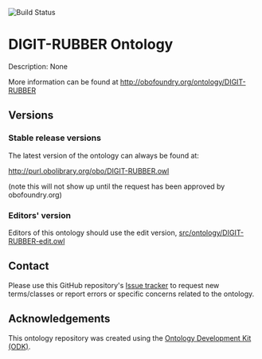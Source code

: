 
![Build Status](https://github.com/luisenriqueramos1977/DIGIT-RUBBER/workflows/CI/badge.svg)
# DIGIT-RUBBER Ontology

Description: None

More information can be found at http://obofoundry.org/ontology/DIGIT-RUBBER

## Versions

### Stable release versions

The latest version of the ontology can always be found at:

http://purl.obolibrary.org/obo/DIGIT-RUBBER.owl

(note this will not show up until the request has been approved by obofoundry.org)

### Editors' version

Editors of this ontology should use the edit version, [src/ontology/DIGIT-RUBBER-edit.owl](src/ontology/DIGIT-RUBBER-edit.owl)

## Contact

Please use this GitHub repository's [Issue tracker](https://github.com/luisenriqueramos1977/DIGIT-RUBBER/issues) to request new terms/classes or report errors or specific concerns related to the ontology.

## Acknowledgements

This ontology repository was created using the [Ontology Development Kit (ODK)](https://github.com/INCATools/ontology-development-kit).